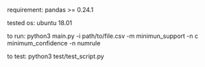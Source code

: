 requirement:
pandas >= 0.24.1

tested os:
ubuntu 18.01

to run:
python3 main.py -i path/to/file.csv -m minimun\_support -n c minimum\_confidence -n numrule

to test:
python3 test/test\_script.py
